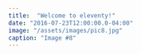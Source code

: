 ```yaml
---
title:  "Welcome to eleventy!"
date: "2016-07-23T12:00:00.0-04:00"
image: "/assets/images/pic8.jpg"
caption: "Image #8"
---
```

